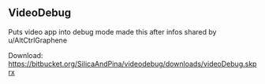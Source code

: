 ## VideoDebug
Puts video app into debug mode 
made this after infos shared by u/AltCtrlGraphene

Download: https://bitbucket.org/SilicaAndPina/videodebug/downloads/videoDebug.skprx